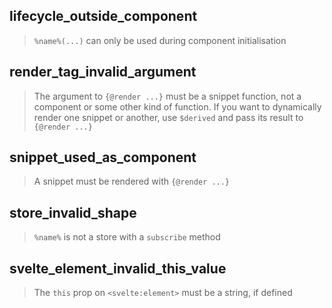 ## lifecycle_outside_component

> `%name%(...)` can only be used during component initialisation

## render_tag_invalid_argument

> The argument to `{@render ...}` must be a snippet function, not a component or some other kind of function. If you want to dynamically render one snippet or another, use `$derived` and pass its result to `{@render ...}`

## snippet_used_as_component

> A snippet must be rendered with `{@render ...}`

## store_invalid_shape

> `%name%` is not a store with a `subscribe` method

## svelte_element_invalid_this_value

> The `this` prop on `<svelte:element>` must be a string, if defined

